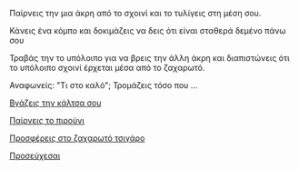 ﻿Παίρνεις την μια άκρη από το σχοινί και το τυλίγεις στη μέση σου. 

Κάνεις ένα κόμπο και δοκιμάζεις να δεις ότι είναι σταθερά δεμένο πάνω  σου

Τραβάς την το υπόλοιπο για να βρεις την άλλη άκρη και διαπιστώνεις ότι το υπόλοιπο σχοινί έρχεται μέσα από το ζαχαρωτό.

Αναφωνείς: "Τι στο καλό"; Τρομάζεις τόσο που ...

[Βγάζεις την κάλτσα σου](../put_socks_off/put-socks-off.md)

[Παίρνεις το πιρούνι](../take_the_fork/take-the-fork.md)

[Προσφέρεις στο ζαχαρωτό τσιγάρο](../offer_marshmallow_a_cigar/offer_marshmallow_a_cigar.md)

[Προσεύχεσαι](../pray/pray.md)